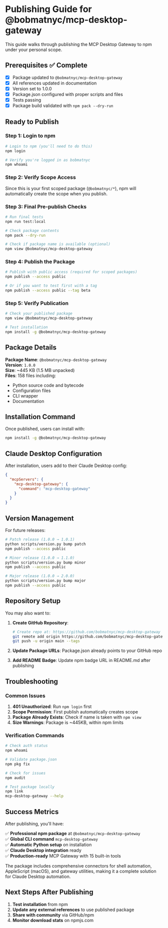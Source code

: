 # Publishing Guide for @bobmatnyc/mcp-desktop-gateway

This guide walks through publishing the MCP Desktop Gateway to npm under your personal scope.

## Prerequisites ✅ Complete

- [x] Package updated to `@bobmatnyc/mcp-desktop-gateway`
- [x] All references updated in documentation
- [x] Version set to 1.0.0
- [x] Package.json configured with proper scripts and files
- [x] Tests passing
- [x] Package build validated with `npm pack --dry-run`

## Ready to Publish

### Step 1: Login to npm

```bash
# Login to npm (you'll need to do this)
npm login

# Verify you're logged in as bobmatnyc
npm whoami
```

### Step 2: Verify Scope Access

Since this is your first scoped package (`@bobmatnyc/*`), npm will automatically create the scope when you publish.

### Step 3: Final Pre-publish Checks

```bash
# Run final tests
npm run test:local

# Check package contents
npm pack --dry-run

# Check if package name is available (optional)
npm view @bobmatnyc/mcp-desktop-gateway
```

### Step 4: Publish the Package

```bash
# Publish with public access (required for scoped packages)
npm publish --access public

# Or if you want to test first with a tag
npm publish --access public --tag beta
```

### Step 5: Verify Publication

```bash
# Check your published package
npm view @bobmatnyc/mcp-desktop-gateway

# Test installation
npm install -g @bobmatnyc/mcp-desktop-gateway
```

## Package Details

**Package Name**: `@bobmatnyc/mcp-desktop-gateway`  
**Version**: `1.0.0`  
**Size**: ~445 KB (1.5 MB unpacked)  
**Files**: 158 files including:
- Python source code and bytecode
- Configuration files
- CLI wrapper
- Documentation

## Installation Command

Once published, users can install with:

```bash
npm install -g @bobmatnyc/mcp-desktop-gateway
```

## Claude Desktop Configuration

After installation, users add to their Claude Desktop config:

```json
{
  "mcpServers": {
    "mcp-desktop-gateway": {
      "command": "mcp-desktop-gateway"
    }
  }
}
```

## Version Management

For future releases:

```bash
# Patch release (1.0.0 → 1.0.1)
python scripts/version.py bump patch
npm publish --access public

# Minor release (1.0.0 → 1.1.0)  
python scripts/version.py bump minor
npm publish --access public

# Major release (1.0.0 → 2.0.0)
python scripts/version.py bump major
npm publish --access public
```

## Repository Setup

You may also want to:

1. **Create GitHub Repository**:
   ```bash
   # Create repo at: https://github.com/bobmatnyc/mcp-desktop-gateway
   git remote add origin https://github.com/bobmatnyc/mcp-desktop-gateway.git
   git push -u origin main --tags
   ```

2. **Update Package URLs**: Package.json already points to your GitHub repo

3. **Add README Badge**: Update npm badge URL in README.md after publishing

## Troubleshooting

### Common Issues

1. **401 Unauthorized**: Run `npm login` first
2. **Scope Permission**: First publish automatically creates scope
3. **Package Already Exists**: Check if name is taken with `npm view`
4. **Size Warnings**: Package is ~445KB, within npm limits

### Verification Commands

```bash
# Check auth status
npm whoami

# Validate package.json
npm pkg fix

# Check for issues
npm audit

# Test package locally
npm link
mcp-desktop-gateway --help
```

## Success Metrics

After publishing, you'll have:

✅ **Professional npm package** at `@bobmatnyc/mcp-desktop-gateway`  
✅ **Global CLI command** `mcp-desktop-gateway`  
✅ **Automatic Python setup** on installation  
✅ **Claude Desktop integration** ready  
✅ **Production-ready** MCP Gateway with 15 built-in tools

The package includes comprehensive connectors for shell automation, AppleScript (macOS), and gateway utilities, making it a complete solution for Claude Desktop automation.

## Next Steps After Publishing

1. **Test installation** from npm
2. **Update any external references** to use published package
3. **Share with community** via GitHub/npm
4. **Monitor download stats** on npmjs.com